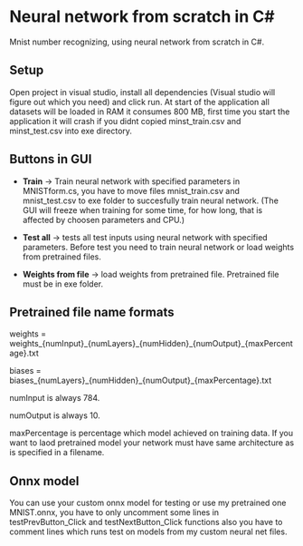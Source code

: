 # Neural network from scratch in C#
Mnist number recognizing, using neural network from scratch in C#.

## Setup
Open project in visual studio, install all dependencies (Visual studio will figure out which you need) and click run. At start of the application all datasets will be loaded in RAM it consumes 800 MB, first time you start the application it will crash if you didnt copied minst_train.csv and minst_test.csv into exe directory.

## Buttons in GUI
- **Train** -> Train neural network with specified parameters in MNISTform.cs, you have to move files mnist_train.csv and mnist_test.csv to exe folder to succesfully train neural network. (The GUI will freeze when training for some time, for how long, that is affected by choosen parameters and CPU.)

- **Test all** -> tests all test inputs using neural network with specified parameters. Before test you need to train neural network or load weights from pretrained files.

- **Weights from file** -> load weights from pretrained file. Pretrained file must be in exe folder.

## Pretrained file name formats
weights = weights\_{numInput}\_{numLayers}\_{numHidden}\_{numOutput}\_{maxPercentage}.txt

biases = biases\_{numLayers}\_{numHidden}\_{numOutput}\_{maxPercentage}.txt

numInput is always 784.

numOutput is always 10.

maxPercentage is percentage which model achieved on training data. If you want to laod pretrained model your network must have same architecture as is specified in a filename.

## Onnx model
You can use your custom onnx model for testing or use my pretrained one MNIST.onnx, you have to only uncomment some lines in testPrevButton_Click and testNextButton_Click functions also you have to comment lines which runs test on models from my custom neural net files.
